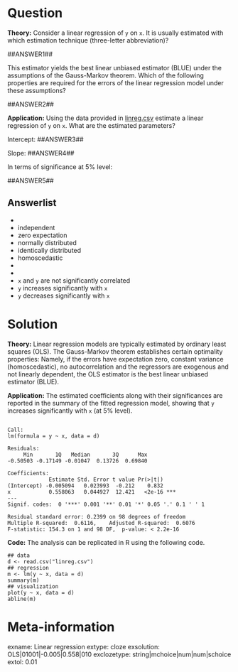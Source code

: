 

Question
========

**Theory:** Consider a linear regression of `y` on `x`. It is usually estimated with
which estimation technique (three-letter abbreviation)?

##ANSWER1##

This estimator yields the best linear unbiased estimator (BLUE) under the assumptions
of the Gauss-Markov theorem. Which of the following properties are required for the
errors of the linear regression model under these assumptions?

##ANSWER2##

**Application:** Using the data provided in [linreg.csv](linreg.csv) estimate a
linear regression of `y` on `x`. What are the estimated parameters?

Intercept: ##ANSWER3##

Slope: ##ANSWER4##

In terms of significance at 5% level:

##ANSWER5##

Answerlist
----------
* 
* independent
* zero expectation
* normally distributed
* identically distributed
* homoscedastic
* 
* 
* `x` and `y` are not significantly correlated
* `y` increases significantly with `x`
* `y` decreases significantly with `x`

Solution
========

**Theory:** Linear regression models are typically estimated by ordinary least squares (OLS).
The Gauss-Markov theorem establishes certain optimality properties: Namely, if the errors
have expectation zero, constant variance (homoscedastic), no autocorrelation and the
regressors are exogenous and not linearly dependent, the OLS estimator is the best linear
unbiased estimator (BLUE).

**Application:** The estimated coefficients along with their significances are reported in the
summary of the fitted regression model, showing that `y` increases significantly with `x` (at 5% level).


```

Call:
lm(formula = y ~ x, data = d)

Residuals:
     Min       1Q   Median       3Q      Max 
-0.50503 -0.17149 -0.01047  0.13726  0.69840 

Coefficients:
             Estimate Std. Error t value Pr(>|t|)    
(Intercept) -0.005094   0.023993  -0.212    0.832    
x            0.558063   0.044927  12.421   <2e-16 ***
---
Signif. codes:  0 '***' 0.001 '**' 0.01 '*' 0.05 '.' 0.1 ' ' 1

Residual standard error: 0.2399 on 98 degrees of freedom
Multiple R-squared:  0.6116,	Adjusted R-squared:  0.6076 
F-statistic: 154.3 on 1 and 98 DF,  p-value: < 2.2e-16
```

**Code:** The analysis can be replicated in R using the following code.

```
## data
d <- read.csv("linreg.csv")
## regression
m <- lm(y ~ x, data = d)
summary(m)
## visualization
plot(y ~ x, data = d)
abline(m)
```

Meta-information
================
exname: Linear regression
extype: cloze
exsolution: OLS|01001|-0.005|0.558|010
exclozetype: string|mchoice|num|num|schoice
extol: 0.01
